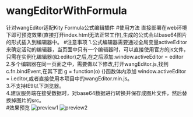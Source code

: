 # wangEditorWithFormula
针对wangEditor适配Kity Formula公式编辑插件
#使用方法
直接部署在web环境下即可预览效果(直接打开index.html无法正常工作),生成的公式会以base64图片的形式插入到编辑器中。
#注意事项
1.公式编辑器需要通过全局变量activeEditor来确定活动的编辑器，当页面中只有一个编辑器时，可以直接使用官方的js文件，只需在实例化编辑器(如:editor)之后,在之后添加:window.activeEditor = editor  
2.多个编辑器在同一页面之中，需要做以下修改,打开wangEditor.js,找到c.fn.bindEvent,在其下面 g = function(o) {}函数体内添加   window.activeEditor = i.editor,或者直接使用本项目中的wangEditor.min.js。  
3.不支持IE9以下浏览器。  
4.建议服务端在接受数据时，对base64数据进行转换并保存成图片文件，然后替换掉图片的src。  
#效果预览
![preview1](https://github.com/zhangyanzt/wangEditorWithFormula/raw/master/preview1.png "preview1")
![preview2](https://github.com/zhangyanzt/wangEditorWithFormula/raw/master/preview1.png "preview2")
